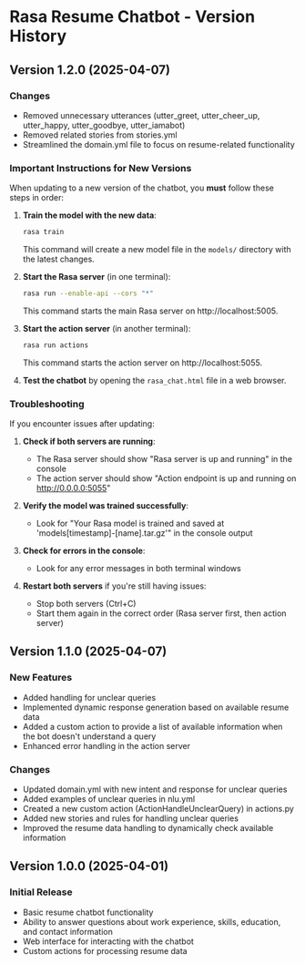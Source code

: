 # Rasa Resume Chatbot - Version History

## Version 1.2.0 (2025-04-07)

### Changes
- Removed unnecessary utterances (utter_greet, utter_cheer_up, utter_happy, utter_goodbye, utter_iamabot)
- Removed related stories from stories.yml
- Streamlined the domain.yml file to focus on resume-related functionality

### Important Instructions for New Versions

When updating to a new version of the chatbot, you **must** follow these steps in order:

1. **Train the model with the new data**:
   ```bash
   rasa train
   ```
   This command will create a new model file in the `models/` directory with the latest changes.

2. **Start the Rasa server** (in one terminal):
   ```bash
   rasa run --enable-api --cors "*"
   ```
   This command starts the main Rasa server on http://localhost:5005.

3. **Start the action server** (in another terminal):
   ```bash
   rasa run actions
   ```
   This command starts the action server on http://localhost:5055.

4. **Test the chatbot** by opening the `rasa_chat.html` file in a web browser.

### Troubleshooting

If you encounter issues after updating:

1. **Check if both servers are running**:
   - The Rasa server should show "Rasa server is up and running" in the console
   - The action server should show "Action endpoint is up and running on http://0.0.0.0:5055"

2. **Verify the model was trained successfully**:
   - Look for "Your Rasa model is trained and saved at 'models\[timestamp]-[name].tar.gz'" in the console output

3. **Check for errors in the console**:
   - Look for any error messages in both terminal windows

4. **Restart both servers** if you're still having issues:
   - Stop both servers (Ctrl+C)
   - Start them again in the correct order (Rasa server first, then action server)

## Version 1.1.0 (2025-04-07)

### New Features
- Added handling for unclear queries
- Implemented dynamic response generation based on available resume data
- Added a custom action to provide a list of available information when the bot doesn't understand a query
- Enhanced error handling in the action server

### Changes
- Updated domain.yml with new intent and response for unclear queries
- Added examples of unclear queries in nlu.yml
- Created a new custom action (ActionHandleUnclearQuery) in actions.py
- Added new stories and rules for handling unclear queries
- Improved the resume data handling to dynamically check available information

## Version 1.0.0 (2025-04-01)

### Initial Release
- Basic resume chatbot functionality
- Ability to answer questions about work experience, skills, education, and contact information
- Web interface for interacting with the chatbot
- Custom actions for processing resume data 